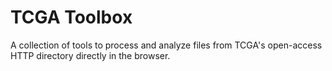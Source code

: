 TCGA Toolbox
============

A collection of tools to process and analyze files from TCGA's open-access HTTP directory directly in the browser.
